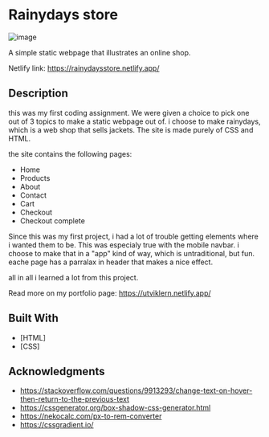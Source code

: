 # Rainydays store

![image](https://imagizer.imageshack.com/v2/952x501q70/r/923/tPnTUh.png)

A simple static webpage that illustrates an online shop.

Netlify link: https://rainydaysstore.netlify.app/

## Description

this was my first coding assignment. We were given a choice to pick one out of 3 topics to make a static webpage out of.
i choose to make rainydays, which is a web shop that sells jackets.  The site is made purely of CSS and HTML.

the site contains the following pages:
- Home
- Products
- About
- Contact
- Cart
- Checkout
- Checkout complete

Since this was my first project, i had a lot of trouble getting elements where i wanted them to be. This was especialy true
with the mobile navbar. i choose to make that in a "app" kind of way, which is untraditional, but fun. eache page has a parralax in header
that makes a nice effect.

all in all i learned a lot from this project.

Read more on my portfolio page: https://utviklern.netlify.app/


## Built With

- [HTML]
- [CSS]




## Acknowledgments

* https://stackoverflow.com/questions/9913293/change-text-on-hover-then-return-to-the-previous-text
* https://cssgenerator.org/box-shadow-css-generator.html
* https://nekocalc.com/px-to-rem-converter
* https://cssgradient.io/

